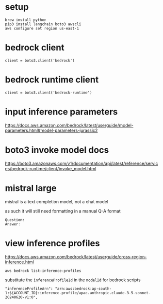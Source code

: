 # setup

```
brew install python
pip3 install langchain boto3 awscli
aws configure set region us-east-1
```

# bedrock client

`client = boto3.client('bedrock')`

# bedrock runtime client

`client = boto3.client('bedrock-runtime')`


# input inference parameters

https://docs.aws.amazon.com/bedrock/latest/userguide/model-parameters.html#model-parameters-jurassic2

# boto3 invoke model docs

https://boto3.amazonaws.com/v1/documentation/api/latest/reference/services/bedrock-runtime/client/invoke_model.html

# mistral large

mistral is a text completion model, not a chat model

as such it will still need formatting in a manual Q-A format

```
Question:
Answer:
```

# view inference profiles

https://docs.aws.amazon.com/bedrock/latest/userguide/cross-region-inference.html

```
aws bedrock list-inference-profiles
```

substitute the `inferenceProfileId` in the `modelId` for bedrock scripts

```
"inferenceProfileArn": "arn:aws:bedrock:ap-south-1:${ACCOUNT_ID}:inference-profile/apac.anthropic.claude-3-5-sonnet-20240620-v1:0",
```
